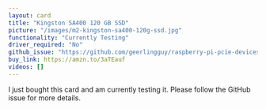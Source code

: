 ```yaml
---
layout: card
title: "Kingston SA400 120 GB SSD"
picture: "/images/m2-kingston-sa400-120g-ssd.jpg"
functionality: "Currently Testing"
driver_required: "No"
github_issue: "https://github.com/geerlingguy/raspberry-pi-pcie-devices/issues/48"
buy_link: https://amzn.to/3aTEauf
videos: []
---
```

I just bought this card and am currently testing it. Please follow the GitHub issue for more details.
